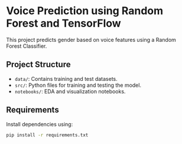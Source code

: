 # Voice Prediction using Random Forest and TensorFlow

This project predicts gender based on voice features using a Random Forest Classifier.

## Project Structure
- `data/`: Contains training and test datasets.
- `src/`: Python files for training and testing the model.
- `notebooks/`: EDA and visualization notebooks.

## Requirements
Install dependencies using:
```bash
pip install -r requirements.txt
